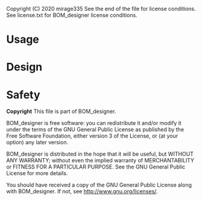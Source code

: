 Copyright (C) 2020 mirage335
See the end of the file for license conditions.
See license.txt for BOM_designer license conditions.

# Usage


# Design


# Safety


__Copyright__
This file is part of BOM_designer.

BOM_designer is free software: you can redistribute it and/or modify
it under the terms of the GNU General Public License as published by
the Free Software Foundation, either version 3 of the License, or
(at your option) any later version.

BOM_designer is distributed in the hope that it will be useful,
but WITHOUT ANY WARRANTY; without even the implied warranty of
MERCHANTABILITY or FITNESS FOR A PARTICULAR PURPOSE.  See the
GNU General Public License for more details.

You should have received a copy of the GNU General Public License
along with BOM_designer.  If not, see <http://www.gnu.org/licenses/>.
